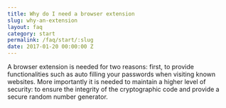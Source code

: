 ```yaml
---
title: Why do I need a browser extension
slug: why-an-extension
layout: faq
category: start
permalink: /faq/start/:slug
date: 2017-01-20 00:00:00 Z
---
```

A browser extension is needed for two reasons: first, to provide functionalities such as auto 
filling your passwords when visiting known websites. More importantly it is needed to maintain a 
higher level of security: to ensure the integrity of the cryptographic code and provide a secure 
random number generator.
